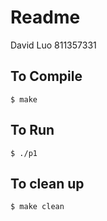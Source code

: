 # Readme
David Luo
811357331

## To Compile
`
$ make
`

## To Run
`
$ ./p1
`

## To clean up
`
$ make clean
`
